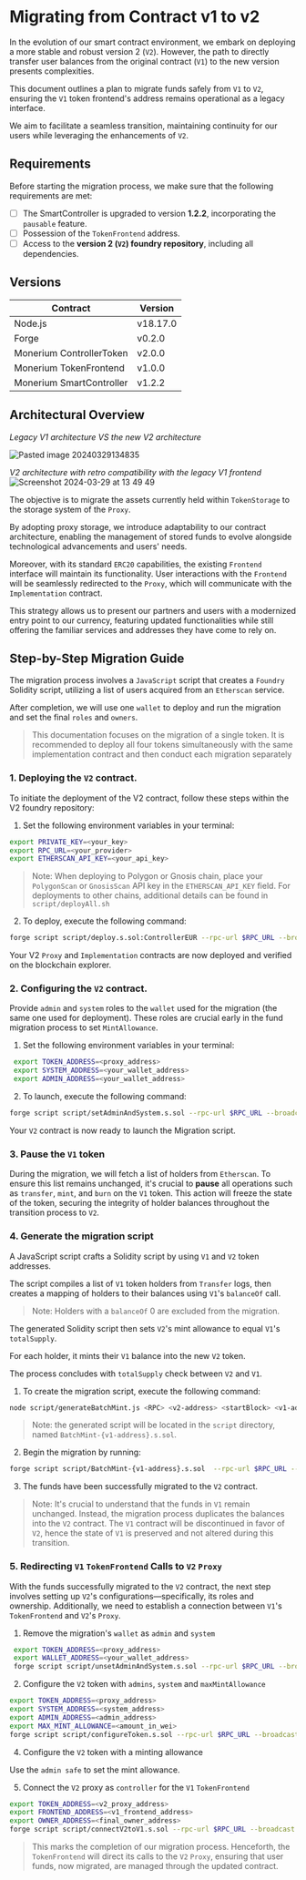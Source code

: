# Migrating from Contract v1 to v2

In the evolution of our smart contract environment, we embark on deploying a more stable and robust version 2 (`V2`). However, the path to directly transfer user balances from the original contract (`V1`) to the new version presents complexities. 

This document outlines a plan to migrate funds safely from `V1` to `V2`, ensuring the `V1` token frontend's address remains operational as a legacy interface. 

We aim to facilitate a seamless transition, maintaining continuity for our users while leveraging the enhancements of `V2`.

## Requirements

Before starting the migration process, we make sure that the following requirements are met:

- [ ] The SmartController is upgraded to version **1.2.2**, incorporating the `pausable` feature.
- [ ] Possession of the `TokenFrontend` address.
- [ ] Access to the **version 2 (`V2`) foundry repository**, including all dependencies.

## Versions

| Contract                 | Version  |
| ------------------------ | -------- |
| Node.js                  | v18.17.0 |
| Forge                    | v0.2.0   |
| Monerium ControllerToken | v2.0.0   |
| Monerium TokenFrontend   | v1.0.0   |
| Monerium SmartController | v1.2.2   |

## Architectural Overview
*Legacy V1 architecture VS the new V2 architecture*

![Pasted image 20240329134835](https://github.com/monerium/smart-contracts/assets/17710875/42f6b845-28c0-44aa-8be0-cd9b63a8535f)

*V2 architecture with retro compatibility with the legacy V1 frontend*
![Screenshot 2024-03-29 at 13 49 49](https://github.com/monerium/smart-contracts/assets/17710875/51e96b4d-014d-4f11-9a2e-262f85fcbd3b)


The objective is to migrate the assets currently held within `TokenStorage` to the storage system of the `Proxy`.

By adopting proxy storage, we introduce adaptability to our contract architecture, enabling the management of stored funds to evolve alongside technological advancements and users' needs. 

Moreover, with its standard `ERC20` capabilities, the existing `Frontend` interface will maintain its functionality. User interactions with the `Frontend` will be seamlessly redirected to the `Proxy`, which will communicate with the `Implementation` contract.

This strategy allows us to present our partners and users with a modernized entry point to our currency, featuring updated functionalities while still offering the familiar services and addresses they have come to rely on.

## Step-by-Step Migration Guide

The migration process involves a `JavaScript` script that creates a `Foundry` Solidity script, utilizing a list of users acquired from an `Etherscan` service.

After completion, we will use one `wallet` to deploy and run the migration and set the final `roles` and `owners`.

> This documentation focuses on the migration of a single token. It is recommended to deploy all four tokens simultaneously with the same implementation contract and then conduct each migration separately

### 1. Deploying the `V2` contract.

To initiate the deployment of the V2 contract, follow these steps within the V2 foundry repository:

1. Set the following environment variables in your terminal:

```sh
export PRIVATE_KEY=<your_key>
export RPC_URL=<your_provider>
export ETHERSCAN_API_KEY=<your_api_key>
```
> Note: When deploying to Polygon or Gnosis chain, place your `PolygonScan` or `GnosisScan` API key in the `ETHERSCAN_API_KEY` field. For deployments to other chains, additional details can be found in `script/deployAll.sh`

2. To deploy, execute the following command:
```sh
forge script script/deploy.s.sol:ControllerEUR --rpc-url $RPC_URL --broadcast --etherscan-api-key $ETHERSCAN_API_KEY --verify $VERIFIER_URL
```

Your V2 `Proxy` and `Implementation` contracts are now deployed and verified on the blockchain explorer.

### 2. Configuring the `V2` contract.

Provide `admin` and `system` roles to the `wallet` used for the migration (the same one used for deployment). These roles are crucial early in the fund migration process to set `MintAllowance`.

1. Set the following environment variables in your terminal:
```sh
 export TOKEN_ADDRESS=<proxy_address>
 export SYSTEM_ADDRESS=<your_wallet_address>
 export ADMIN_ADDRESS=<your_wallet_address>
```

2. To launch, execute the following command: 
```sh
forge script script/setAdminAndSystem.s.sol --rpc-url $RPC_URL --broadcast
```

Your `V2` contract is now ready to launch the Migration script. 

### 3. Pause the `V1` token

During the migration, we will fetch a list of holders from `Etherscan`. To ensure this list remains unchanged, it's crucial to **pause** all operations such as `transfer`, `mint`, and `burn` on the `V1` token. This action will freeze the state of the token, securing the integrity of holder balances throughout the transition process to `V2`.

### 4. Generate the migration script

A JavaScript script crafts a Solidity script by using `V1` and `V2` token addresses.

The script compiles a list of `V1` token holders from `Transfer` logs, then creates a mapping of holders to their balances using `V1`'s `balanceOf` call.

> Note: Holders with a `balanceOf` 0 are excluded from the migration.

The generated Solidity script then sets `V2`'s mint allowance to equal `V1`'s `totalSupply`.

For each holder, it mints their `V1` balance into the new `V2` token.

The process concludes with `totalSupply` check between `V2` and `V1`. 

1. To create the migration script, execute the following command:
```sh
node script/generateBatchMint.js <RPC> <v2-address> <startBlock> <v1-address>
```
> Note:  the generated script will be located in the `script` directory, named `BatchMint-{v1-address}.s.sol`.

2. Begin the migration by running:
```sh
forge script script/BatchMint-{v1-address}.s.sol  --rpc-url $RPC_URL --broadcast
```
3. The funds have been successfully migrated to the `V2` contract.

> Note: It's crucial to understand that the funds in `V1` remain unchanged. Instead, the migration process duplicates the balances into the `V2` contract. 
> The `V1` contract will be discontinued in favor of `V2`, hence the state of `V1` is preserved and not altered during this transition.

### 5. Redirecting `V1` `TokenFrontend` Calls to `V2` `Proxy`

With the funds successfully migrated to the `V2` contract, the next step involves setting up `V2`'s configurations—specifically, its roles and ownership. Additionally, we need to establish a connection between `V1`'s `TokenFrontend` and `V2`'s `Proxy`.

1. Remove the migration's `wallet` as `admin` and `system` 
```sh
 export TOKEN_ADDRESS=<proxy_address>
 export WALLET_ADDRESS=<your_wallet_address>
 forge script script/unsetAdminAndSystem.s.sol --rpc-url $RPC_URL --broadcast
```
2. Configure the `V2` token with `admins`, `system` and `maxMintAllowance`
```sh
export TOKEN_ADDRESS=<proxy_address>
export SYSTEM_ADDRESS=<system_address>
export ADMIN_ADDRESS=<admin_address>
export MAX_MINT_ALLOWANCE=<amount_in_wei>
forge script script/configureToken.s.sol --rpc-url $RPC_URL --broadcast
 ```
4. Configure the `V2` token with a minting allowance

 Use the `admin safe` to set the mint allowance. 

5. Connect the `V2` proxy as `controller` for the `V1` `TokenFrontend`
```sh
export TOKEN_ADDRESS=<v2_proxy_address>
export FRONTEND_ADDRESS=<v1_frontend_address>
export OWNER_ADDRESS=<final_owner_address>
forge script script/connectV2toV1.s.sol --rpc-url $RPC_URL --broadcast
```

> This marks the completion of our migration process. Henceforth, the `TokenFrontend` will direct its calls to the `V2` `Proxy`, ensuring that user funds, now migrated, are managed through the updated contract.

